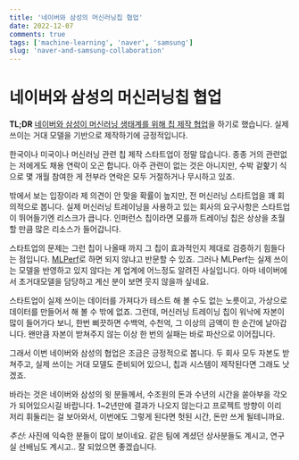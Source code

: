 ```yaml
---
title: '네이버와 삼성의 머신러닝칩 협업'
date: 2022-12-07
comments: true
tags: ['machine-learning', 'naver', 'samsung']
slug: 'naver-and-samsung-collaboration'
---
```


# 네이버와 삼성의 머신러닝칩 협업

**TL;DR** [네이버와 삼성이 머신러닝 생태계를 위해 칩 제작 협업][1]을 하기로 했습니다.
실제 쓰이는 거대 모델을 기반으로 제작하기에 긍정적입니다.

한국이나 미국이나 머신러닝 관련 칩 제작 스타트업이 정말 많습니다. 종종 거의
관련없는 저에게도 채용 연락이 오곤 합니다. 아주 관련이 없는 것은 아니지만, 수박
겉핥기 식으로 몇 개월 참여한 게 전부라 연락은 모두 거절하거나 무시하고 있죠.

밖에서 보는 입장이라 제 의견이 안 맞을 확률이 높지만, 전 머신러닝 스타트업을 꽤
회의적으로 봅니다. 실제 머신러닝 트레이닝을 사용하고 있는 회사의 요구사항은
스타트업이 뛰어들기엔 리스크가 큽니다. 인퍼런스 칩이라면 모를까 트레이닝 칩은
상상을 초월할 만큼 많은 리소스가 들어갑니다.

스타트업의 문제는 그런 칩이 나올때 까지 그 칩이 효과적인지 제대로 검증하기
힘들다는 점입니다. [MLPerf][]로 하면 되지 않냐고 반문할 수 있죠. 그러나 MLPerf는
실제 쓰이는 모델을 반영하고 있지 않다는 게 업계에 어느정도 알려진 사실입니다.
아마 네이버에서 초거대모델을 담당하고 계신 분이 보면 웃지 않을까 싶네요.

스타트업이 실제 쓰이는 데이터를 가져다가 테스트 해 볼 수도 없는 노릇이고,
가상으로 데이터를 만들어서 해 볼 수 밖에 없죠. 그런데, 머신러닝 트레이닝 칩이
워낙에 자본이 많이 들어가다 보니, 한번 삐끗하면 수백억, 수천억, 그 이상의 금액이
한 순간에 날아갑니다. 왠만큼 자본이 받쳐주지 않는 이상 한 번의 실패는 바로
파산으로 이어집니다.

그래서 이번 네이버와 삼성의 협업은 조금은 긍정적으로 봅니다. 두 회사 모두 자본도
받쳐주고, 실제 쓰이는 거대 모델도 준비되어 있으니, 칩과 시스템이 제작된다면
그래도 낫겠죠.

바라는 것은 네이버와 삼성의 윗 분들께서, 수조원의 돈과 수년의 시간을 쏟아부을
각오가 되어있으시길 바랍니다. 1~2년만에 결과가 나오지 않는다고 프로젝트 방향이
이리 저리 휘둘리는 걸 보아와서, 이번에도 그렇게 된다면 헛된 시간, 돈만 쓰게
될테니까요.

_추신_: 사진에 익숙한 분들이 많이 보이네요. 같은 팀에 계셨던 상사분들도 계시고,
연구실 선배님도 계시고.. 잘 되었으면 좋겠습니다.

[1]: https://news.samsung.com/kr/%EC%82%BC%EC%84%B1%EC%A0%84%EC%9E%90-%EB%84%A4%EC%9D%B4%EB%B2%84-ai-%EB%B0%98%EB%8F%84%EC%B2%B4-%EC%86%94%EB%A3%A8%EC%85%98-%EA%B0%9C%EB%B0%9C-%ED%98%91%EB%A0%A5
[MLPerf]: https://mlcommons.org/en/training-normal-21/
